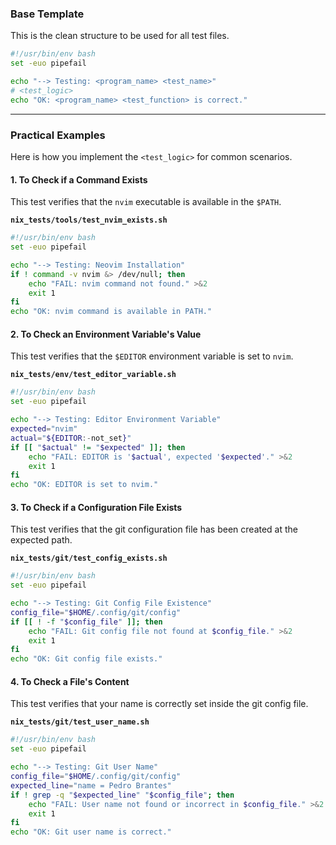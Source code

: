 ### Base Template

This is the clean structure to be used for all test files.

```bash
#!/usr/bin/env bash
set -euo pipefail

echo "--> Testing: <program_name> <test_name>"
# <test_logic>
echo "OK: <program_name> <test_function> is correct."
```

-----

### Practical Examples

Here is how you implement the `<test_logic>` for common scenarios.

#### 1\. To Check if a Command Exists

This test verifies that the `nvim` executable is available in the `$PATH`.

**`nix_tests/tools/test_nvim_exists.sh`**

```bash
#!/usr/bin/env bash
set -euo pipefail

echo "--> Testing: Neovim Installation"
if ! command -v nvim &> /dev/null; then
    echo "FAIL: nvim command not found." >&2
    exit 1
fi
echo "OK: nvim command is available in PATH."
```

#### 2\. To Check an Environment Variable's Value

This test verifies that the `$EDITOR` environment variable is set to `nvim`.

**`nix_tests/env/test_editor_variable.sh`**

```bash
#!/usr/bin/env bash
set -euo pipefail

echo "--> Testing: Editor Environment Variable"
expected="nvim"
actual="${EDITOR:-not_set}"
if [[ "$actual" != "$expected" ]]; then
    echo "FAIL: EDITOR is '$actual', expected '$expected'." >&2
    exit 1
fi
echo "OK: EDITOR is set to nvim."
```

#### 3\. To Check if a Configuration File Exists

This test verifies that the git configuration file has been created at the expected path.

**`nix_tests/git/test_config_exists.sh`**

```bash
#!/usr/bin/env bash
set -euo pipefail

echo "--> Testing: Git Config File Existence"
config_file="$HOME/.config/git/config"
if [[ ! -f "$config_file" ]]; then
    echo "FAIL: Git config file not found at $config_file." >&2
    exit 1
fi
echo "OK: Git config file exists."
```

#### 4\. To Check a File's Content

This test verifies that your name is correctly set inside the git config file.

**`nix_tests/git/test_user_name.sh`**

```bash
#!/usr/bin/env bash
set -euo pipefail

echo "--> Testing: Git User Name"
config_file="$HOME/.config/git/config"
expected_line="name = Pedro Brantes"
if ! grep -q "$expected_line" "$config_file"; then
    echo "FAIL: User name not found or incorrect in $config_file." >&2
    exit 1
fi
echo "OK: Git user name is correct."
```
